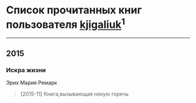 # Список прочитанных книг пользователя [kjigaliuk](http://vk.com/id268258323)<sup>1</sup>
---

## 2015

### Искра жизни
Эрих Мария Ремарк
> [2015-11] Книга,вызывающая некую горечь



